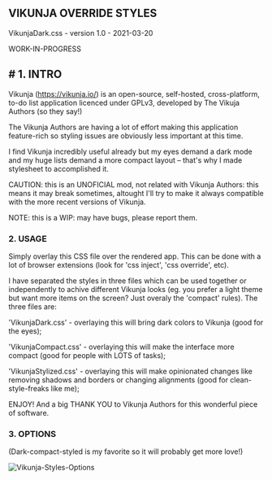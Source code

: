 ##  VIKUNJA OVERRIDE STYLES
VikunjaDark.css - version 1.0 - 2021-03-20

WORK-IN-PROGRESS

##  # 1. INTRO
Vikunja (https://vikunja.io/) is an open-source, self-hosted, cross-platform, to-do list application licenced under GPLv3, developed by The Vikuja Authors (so they say!)

The Vikunja Authors are having a lot of effort making this application feature-rich so styling issues are obviously less important at this time.

I find Vikunja incredibly useful already but my eyes demand a dark mode and my huge lists demand a more compact layout – that's why I made stylesheet to accomplished it.

CAUTION: this is an UNOFICIAL mod, not related with Vikunja Authors: this means it may break sometimes, altought I'll try to make it always compatible with the more recent versions of Vikunja.

NOTE: this is a WIP: may have bugs, please report them.

### 2. USAGE
Simply overlay this CSS file over the rendered app. This can be done with a lot of browser extensions (look for 'css inject', 'css override', etc).

I have separated the styles in three files which can be used together or independently to achive different Vikunja looks (eg. you prefer a light theme but want more items on the screen? Just overaly the 'compact' rules). The three files are:

'VikunjaDark.css' - overlaying this will bring dark colors to Vikunja (good for the eyes);

'VikunjaCompact.css' - overlaying this will make the interface more compact (good for people with LOTS of tasks);

'VikunjaStylized.css' - overlaying this will make opinionated changes like removing shadows and borders or changing alignments (good for clean-style-freaks like me);

ENJOY! And a big THANK YOU to Vikunja Authors for this wonderful piece of software.

### 3. OPTIONS
(Dark-compact-styled is my favorite so it will probably get more love!)

![Vikunja-Styles-Options](https://user-images.githubusercontent.com/3017910/111883701-ef7d0a80-89b4-11eb-8f14-8199d3719144.png)
